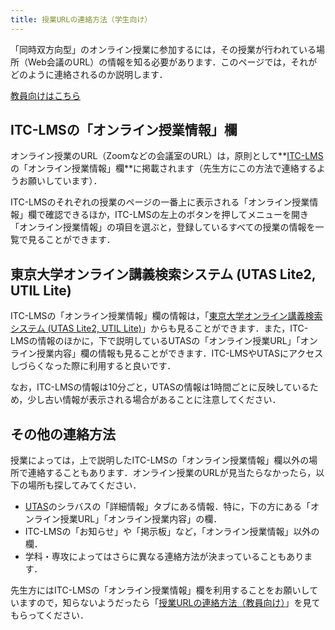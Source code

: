 ```yaml
---
title: 授業URLの連絡方法（学生向け）
---
```


「同時双方向型」のオンライン授業に参加するには，その授業が行われている場所（Web会議のURL）の情報を知る必要があります．このページでは，それがどのように連絡されるのか説明します．

[教員向けはこちら](/faculty_members/url)

## ITC-LMSの「オンライン授業情報」欄

オンライン授業のURL（Zoomなどの会議室のURL）は，原則として**[ITC-LMS](https://itc-lms.ecc.u-tokyo.ac.jp/)の「オンライン授業情報」欄**に掲載されます（先生方にこの方法で連絡するようお願いしています）．

ITC-LMSのそれぞれの授業のページの一番上に表示される「オンライン授業情報」欄で確認できるほか，ITC-LMSの左上のボタンを押してメニューを開き「オンライン授業情報」の項目を選ぶと，登録しているすべての授業の情報を一覧で見ることができます．

## 東京大学オンライン講義検索システム (UTAS Lite2, UTIL Lite)

ITC-LMSの「オンライン授業情報」欄の情報は，「[東京大学オンライン講義検索システム (UTAS Lite2, UTIL Lite)](https://utelecon-directory.adm.u-tokyo.ac.jp/)」からも見ることができます．また，ITC-LMSの情報のほかに，下で説明しているUTASの「オンライン授業URL」「オンライン授業内容」欄の情報も見ることができます．ITC-LMSやUTASにアクセスしづらくなった際に利用すると良いです．

なお，ITC-LMSの情報は10分ごと，UTASの情報は1時間ごとに反映しているため，少し古い情報が表示される場合があることに注意してください．

## その他の連絡方法

授業によっては，上で説明したITC-LMSの「オンライン授業情報」欄以外の場所で連絡することもあります．オンライン授業のURLが見当たらなかったら，以下の場所も探してみてください．

- [UTAS](https://utas.adm.u-tokyo.ac.jp/campusweb/campusportal.do)のシラバスの「詳細情報」タブにある情報．特に，下の方にある「オンライン授業URL」「オンライン授業内容」の欄．
- ITC-LMSの「お知らせ」や「掲示板」など，「オンライン授業情報」以外の欄．
- 学科・専攻によってはさらに異なる連絡方法が決まっていることもあります．

先生方にはITC-LMSの「オンライン授業情報」欄を利用することをお願いしていますので，知らないようだったら「[授業URLの連絡方法（教員向け）](/faculty_members/url)」を見てもらってください．
